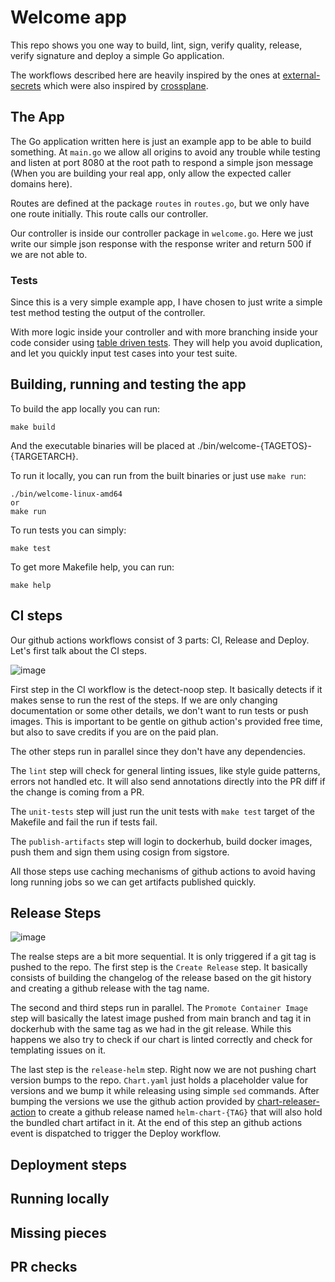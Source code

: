 # Welcome app

This repo shows you one way to build, lint, sign, verify quality, release, verify signature and deploy a simple Go application.

The workflows described here are heavily inspired by the ones at [external-secrets](https://github.com/external-secrets/external-secrets) which were also inspired by [crossplane](https://github.com/crossplane/crossplane).

## The App

The Go application written here is just an example app to be able to build something. At `main.go` we allow all origins
to avoid any trouble while testing and listen at port 8080 at the root path to respond a simple json message (When you are building your real app, only allow the expected caller domains here).

Routes are defined at the package `routes` in `routes.go`, but we only have one route initially. This route calls our controller.

Our controller is inside our controller package in `welcome.go`. Here we just write our simple json response with the response
writer and return 500 if we are not able to.

### Tests

Since this is a very simple example app, I have chosen to just write a simple test method testing the output of the controller.

With more logic inside your controller and with more branching inside your code consider using [table driven tests](https://dave.cheney.net/2019/05/07/prefer-table-driven-tests). They will help you avoid duplication, and let you quickly input test cases into your test suite.

## Building, running and testing the app

To build the app locally you can run:

```
make build
```

And the executable binaries will be placed at ./bin/welcome-{TAGETOS}-{TARGETARCH}.

To run it locally, you can run from the built binaries or just use `make run`:

```
./bin/welcome-linux-amd64
or
make run
```

To run tests you can simply:

```
make test
```

To get more Makefile help, you can run:

```
make help
```

## CI steps

Our github actions workflows consist of 3 parts: CI, Release and Deploy. Let's first talk about the CI steps.

![image](https://user-images.githubusercontent.com/2432275/151698000-4304327b-bf83-4333-af82-5a0ae4b08b2b.png)

First step in the CI workflow is the detect-noop step. It basically detects if it makes sense to run the rest of the steps. If we are only changing documentation or some other details, we don't want to run tests or push images. This is important to be gentle on github action's provided free time, but also to save credits if you are on the paid plan.

The other steps run in parallel since they don't have any dependencies.

The `lint` step will check for general linting issues, like style guide patterns, errors not handled etc. It will also send annotations directly into the PR diff if the change is coming from a PR.

The `unit-tests` step will just run the unit tests with `make test` target of the Makefile and fail the run if tests fail.

The `publish-artifacts` step will login to dockerhub, build docker images, push them and sign them using cosign from sigstore.

All those steps use caching mechanisms of github actions to avoid having long running jobs so we can get artifacts published quickly.

## Release Steps

![image](https://user-images.githubusercontent.com/2432275/151698388-29b9ce30-620a-41f6-a75c-ea67ecadd971.png)

The realse steps are a bit more sequential. It is only triggered if a git tag is pushed to the repo. The first step is the `Create Release` step. It basically consists of building the changelog of the release based on the git history and creating a github release with the tag name.

The second and third steps run in parallel. The `Promote Container Image` step will basically the latest image pushed from main branch and tag it in dockerhub with the same tag as we had in the git release. While this happens we also try to check if our chart is linted correctly and check for templating issues on it.

The last step is the `release-helm` step. Right now we are not pushing chart version bumps to the repo. `Chart.yaml` just holds a placeholder value for versions and we bump it while releasing using simple `sed` commands. After bumping the versions we use the github action provided by [chart-releaser-action](https://github.com/helm/chart-releaser-action) to create a github release named `helm-chart-{TAG}` that will also hold the bundled chart artifact in it. At the end of this step an github actions event is dispatched to trigger the Deploy workflow.

## Deployment steps

## Running locally

## Missing pieces

## PR checks



